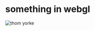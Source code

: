 something in webgl
==============================

![thom yorke](https://github.com/p-j-m/Thom-Yorke-in-Particles/blob/master/screenshots/1.png "Optional title")
